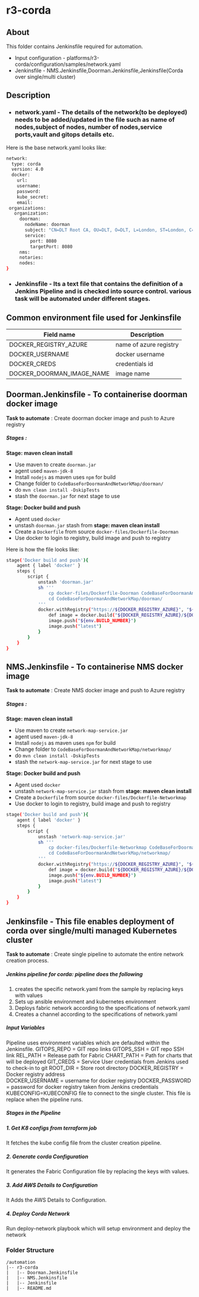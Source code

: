 # r3-corda

## About
This folder contains Jenkinsfile required for automation.
* Input configuration - platforms/r3-corda/configuration/samples/network.yaml
* Jenkinsfile - NMS.Jenkinsfile,Doorman.Jenkinsfile,Jenkinsfile(Corda over single/multi cluster)
## Description
* ### **network.yaml** - The details of the network(to be deployed) needs to be added/updated in the file such as name of nodes,subject of nodes, number of nodes,service ports,vault and gitops details etc.

Here is the base network.yaml looks like:
```sh
network:
  type: corda
  version: 4.0
  docker:
    url:
    username:
    password:
    kube_secret:
    email:
 organizations:
   organization:
     doorman:
       nodeName: doorman
       subject: "CN=DLT Root CA, OU=DLT, O=DLT, L=London, ST=London, C=BR"
       service:
         port: 8080
         targetPort: 8080
     nms:
     notaries:
     nodes:
}
```
* ### **Jenkinsfile** -  Its a text file that contains the definition of a Jenkins Pipeline and is checked into source control. various task will be automated under different stages.
## Common environment file used for Jenkinsfile
Field name | Description
-----------|-------------
DOCKER_REGISTRY_AZURE|name of azure registry
DOCKER_USERNAME|docker username
DOCKER_CREDS|credentials id
DOCKER_DOORMAN_IMAGE_NAME|image name
## Doorman.Jenkinsfile - To containerise doorman docker image
**Task to automate** : Create doorman docker image and push to Azure registry

##### **Stages** : 
**Stage: maven clean install**
- Use maven to create `doorman.jar`
- agent used `maven-jdk-8`
- Install `nodejs` as maven uses `npm` for build
- Change folder to `CodeBaseForDoormanAndNetworkMap/doorman/`
- do `mvn clean install -DskipTests`
- stash the `doorman.jar` for next stage to use

**Stage: Docker build and push**
- Agent used `docker`
- unstash `doorman.jar` stash from **stage: maven clean install**
- Create a `Dockerfile` from source `docker-files/Dockerfile-Doorman`
- Use docker to login to registry, build image and push to registry

Here is how the file looks like:
```sh
stage('Docker build and push'){
    agent { label 'docker' }
    steps {
        script {
            unstash 'doorman.jar'
            sh '''
                cp docker-files/Dockerfile-Doorman CodeBaseForDoormanAndNetworkMap/doorman/Dockerfile
                cd CodeBaseForDoormanAndNetworkMap/doorman/
            '''
            docker.withRegistry("https://${DOCKER_REGISTRY_AZURE}", "${DOCKER_CREDS}") {
                def image = docker.build("${DOCKER_REGISTRY_AZURE}/${DOCKER_DOORMAN_IMAGE_NAME}", "CodeBaseForDoormanAndNetworkMap/doorman/")
                image.push("${env.BUILD_NUMBER}")
                image.push("latest")
            }
        }
    }
}
```
## NMS.Jenkinsfile - To containerise NMS docker image
**Task to automate** : Create NMS docker image and push to Azure registry
##### **Stages** : 
**Stage: maven clean install**
- Use maven to create `network-map-service.jar`
- agent used `maven-jdk-8`
- Install `nodejs` as maven uses `npm` for build
- Change folder to `CodeBaseForDoormanAndNetworkMap/networkmap/`
- do `mvn clean install -DskipTests`
- stash the `network-map-service.jar` for next stage to use


**Stage: Docker build and push**
- Agent used `docker`
- unstash `network-map-service.jar` stash from **stage: maven clean install**
- Create a `Dockerfile` from source `docker-files/Dockerfile-Networkmap `
- Use docker to login to registry, build image and push to registry
```sh
stage('Docker build and push'){
    agent { label 'docker' }
    steps {
        script {
            unstash 'network-map-service.jar'
            sh '''
                cp docker-files/Dockerfile-Networkmap CodeBaseForDoormanAndNetworkMap/networkmap/Dockerfile
                cd CodeBaseForDoormanAndNetworkMap/networkmap/
            '''
            docker.withRegistry("https://${DOCKER_REGISTRY_AZURE}", "${DOCKER_CREDS}") {
                def image = docker.build("${DOCKER_REGISTRY_AZURE}/${DOCKER_NMS_IMAGE_NAME}", "CodeBaseForDoormanAndNetworkMap/networkmap/")
                image.push("${env.BUILD_NUMBER}")
                image.push("latest")
            }
        }
    }
}
```
## Jenkinsfile  - This file enables deployment of corda over single/multi managed Kubernetes cluster 
**Task to automate** : Create single pipeline to automate the entire network creation process.
##### **Jenkins pipeline for corda**:  pipeline does the following
  1. creates the specific network.yaml from the sample by replacing keys with values
 2. Sets up ansible environment and kubernetes environment
 3. Deploys fabric network according to the specifications of network.yaml
 4. Creates a channel according to the specifications of network.yaml
##### **Input Variables**
Pipeline uses environment variables which are defaulted within the Jenkinsfile.
    GITOPS_REPO = GIT repo links
    GITOPS_SSH = GIT repo SSH link
    REL_PATH = Release path for Fabric
    CHART_PATH = Path for charts that will be deployed
    GIT_CREDS = Service User credentials from Jenkins used to check-in to git
    ROOT_DIR = Store root directory
    DOCKER_REGISTRY = Docker registry address		    
    DOCKER_USERNAME = username for docker registry 
    DOCKER_PASSWORD = password for docker registry taken from Jenkins credentials
    KUBECONFIG=KUBECONFIG file to connect to the single cluster. This file is replace when the pipeline runs.

##### **Stages in the Pipeline**

##### 1. Get K8 configs from terraform job
It fetches the kube config file from the cluster creation pipeline.
##### 2. Generate corda Configuration
It generates the Fabric Configuration file by replacing the keys with values.
##### 3. Add AWS Details to Configuration
It Adds the AWS Details to Configuration.
##### 4. Deploy Corda Network
Run deploy-network playbook which will setup environment and deploy the network

### Folder Structure ###
```
/automation
|-- r3-corda
|   |-- Doorman.Jenkinsfile
|   |-- NMS.Jenkinsfile
|   |-- Jenkinsfile
|   |-- README.md
```